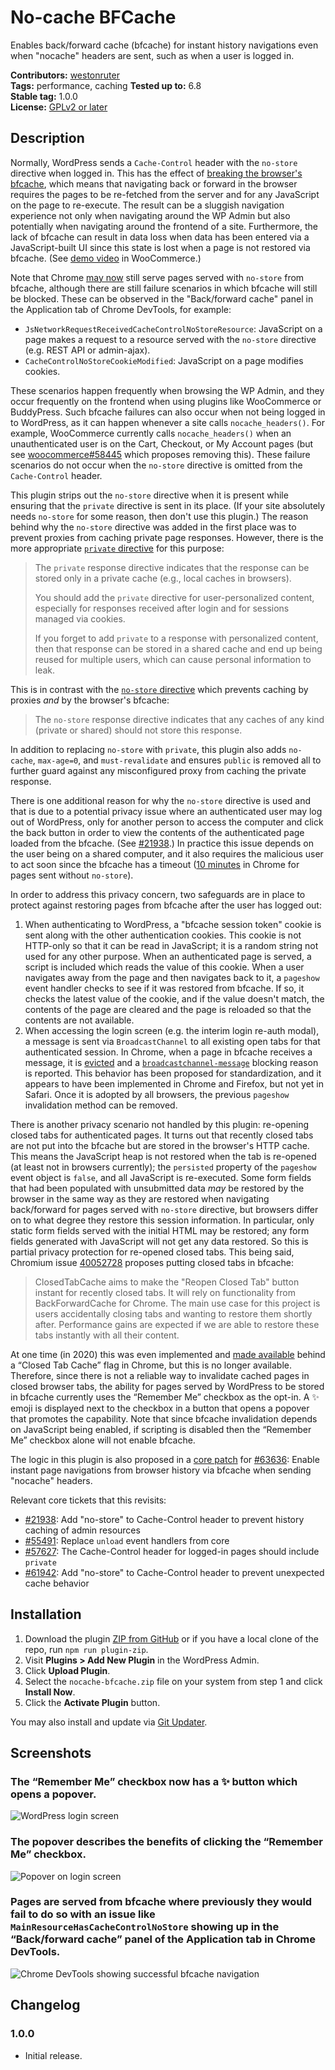 # No-cache BFCache #

Enables back/forward cache (bfcache) for instant history navigations even when "nocache" headers are sent, such as when a user is logged in.

**Contributors:** [westonruter](https://profile.wordpress.org/westonruter)  
**Tags:**         performance, caching
**Tested up to:** 6.8  
**Stable tag:**   1.0.0  
**License:**      [GPLv2 or later](http://www.gnu.org/licenses/gpl-2.0.html)

## Description ##

Normally, WordPress sends a `Cache-Control` header with the `no-store` directive when logged in. This has the effect of [breaking the browser's bfcache](https://web.dev/articles/bfcache#minimize-no-store), which means that navigating back or forward in the browser requires the pages to be re-fetched from the server and for any JavaScript on the page to re-execute. The result can be a sluggish navigation experience not only when navigating around the WP Admin but also potentially when navigating around the frontend of a site. Furthermore, the lack of bfcache can result in data loss when data has been entered via a JavaScript-built UI since this state is lost when a page is not restored via bfcache. (See [demo video](https://github.com/woocommerce/woocommerce/pull/58445#issuecomment-3014404754) in WooCommerce.)

Note that Chrome [may now](https://developer.chrome.com/docs/web-platform/bfcache-ccns) still serve pages served with `no-store` from bfcache, although there are still failure scenarios in which bfcache will still be blocked. These can be observed in the "Back/forward cache" panel in the Application tab of Chrome DevTools, for example:

* `JsNetworkRequestReceivedCacheControlNoStoreResource`: JavaScript on a page makes a request to a resource served with the `no-store` directive (e.g. REST API or admin-ajax).
* `CacheControlNoStoreCookieModified`: JavaScript on a page modifies cookies.

These scenarios happen frequently when browsing the WP Admin, and they occur frequently on the frontend when using plugins like WooCommerce or BuddyPress. Such bfcache failures can also occur when not being logged in to WordPress, as it can happen whenever a site calls `nocache_headers()`. For example, WooCommerce currently calls `nocache_headers()` when an unauthenticated user is on the Cart, Checkout, or My Account pages (but see [woocommerce#58445](https://github.com/woocommerce/woocommerce/pull/58445) which proposes removing this). These failure scenarios do not occur when the `no-store` directive is omitted from the `Cache-Control` header.

This plugin strips out the `no-store` directive when it is present while ensuring that the `private` directive is sent in its place. (If your site absolutely needs `no-store` for some reason, then don't use this plugin.) The reason behind why the `no-store` directive was added in the first place was to prevent proxies from caching private page responses. However, there is the more appropriate [`private` directive](https://developer.mozilla.org/en-US/docs/Web/HTTP/Reference/Headers/Cache-Control#private) for this purpose:

> The `private` response directive indicates that the response can be stored only in a private cache (e.g., local caches in browsers).
>
> You should add the `private` directive for user-personalized content, especially for responses received after login and for sessions managed via cookies.
>
> If you forget to add `private` to a response with personalized content, then that response can be stored in a shared cache and end up being reused for multiple users, which can cause personal information to leak.

This is in contrast with the [`no-store` directive](https://developer.mozilla.org/en-US/docs/Web/HTTP/Reference/Headers/Cache-Control#no-store) which prevents caching by proxies _and_ by the browser's bfcache:

> The `no-store` response directive indicates that any caches of any kind (private or shared) should not store this response.

In addition to replacing `no-store` with `private`, this plugin also adds `no-cache`, `max-age=0`, and `must-revalidate` and ensures `public` is removed all to further guard against any misconfigured proxy from caching the private response.

There is one additional reason for why the `no-store` directive is used and that is due to a potential privacy issue where an authenticated user may log out of WordPress, only for another person to access the computer and click the back button in order to view the contents of the authenticated page loaded from the bfcache. (See [#21938](https://core.trac.wordpress.org/ticket/21938).) In practice this issue depends on the user being on a shared computer, and it also requires the malicious user to act soon since the bfcache has a timeout ([10 minutes](https://developer.chrome.com/docs/web-platform/bfcache-ccns#:~:text=The%20bfcache%20timeout%20for%20Cache%2DControl%3A%20no%2Dstore%20pages%20is%20also%20reduced%20to%203%20minutes%20(from%2010%20minutes%20used%20for%20pages%20which%20don%27t%20use%20Cache%2DControl%3A%20no%2Dstore)%20to%20further%20reduce%20risk.) in Chrome for pages sent without `no-store`).

In order to address this privacy concern, two safeguards are in place to protect against restoring pages from bfcache after the user has logged out:

1. When authenticating to WordPress, a "bfcache session token" cookie is sent along with the other authentication cookies. This cookie is not HTTP-only so that it can be read in JavaScript; it is a random string not used for any other purpose. When an authenticated page is served, a script is included which reads the value of this cookie. When a user navigates away from the page and then navigates back to it, a `pageshow` event handler checks to see if it was restored from bfcache. If so, it checks the latest value of the cookie, and if the value doesn't match, the contents of the page are cleared and the page is reloaded so that the contents are not available.
2. When accessing the login screen (e.g. the interim login re-auth modal), a message is sent via `BroadcastChannel` to all existing open tabs for that authenticated session. In Chrome, when a page in bfcache receives a message, it is [evicted](https://github.com/whatwg/html/issues/7253#issuecomment-2632953500) and a [`broadcastchannel-message`](https://developer.mozilla.org/en-US/docs/Web/API/Performance_API/Monitoring_bfcache_blocking_reasons#broadcastchannel-message) blocking reason is reported. This behavior has been proposed for standardization, and it appears to have been implemented in Chrome and Firefox, but not yet in Safari. Once it is adopted by all browsers, the previous `pageshow` invalidation method can be removed.

There is another privacy scenario not handled by this plugin: re-opening closed tabs for authenticated pages. It turns out that recently closed tabs are not put into the bfcache but are stored in the browser's HTTP cache. This means the JavaScript heap is not restored when the tab is re-opened (at least not in browsers currently); the `persisted` property of the `pageshow` event object is `false`, and all JavaScript is re-executed. Some form fields that had been populated with unsubmitted data _may_ be restored by the browser in the same way as they are restored when navigating back/forward for pages served with `no-store` directive, but browsers differ on to what degree they restore this session information. In particular, only static form fields served with the initial HTML may be restored; any form fields generated with JavaScript will not get any data restored. So this is partial privacy protection for re-opened closed tabs. This being said, Chromium issue [40052728](https://issues.chromium.org/issues/40052728) proposes putting closed tabs in bfcache:

> ClosedTabCache aims to make the "Reopen Closed Tab" button instant for recently closed tabs. It will rely on functionality from BackForwardCache for Chrome. The main use case for this project is users accidentally closing tabs and wanting to restore them shortly after. Performance gains are expected if we are able to restore these tabs instantly with all their content.

At one time (in 2020) this was even implemented and [made available](https://9to5google.com/2020/07/02/google-chrome-reopen-closed-tab-instant/) behind a “Closed Tab Cache” flag in Chrome, but this is no longer available. Therefore, since there is not a reliable way to invalidate cached pages in closed browser tabs, the ability for pages served by WordPress to be stored in bfcache currently uses the “Remember Me” checkbox as the opt-in. A ✨ emoji is displayed next to the checkbox in a button that opens a popover that promotes the capability. Note that since bfcache invalidation depends on JavaScript being enabled, if scripting is disabled then the “Remember Me” checkbox alone will not enable bfcache.

The logic in this plugin is also proposed in a [core patch](https://github.com/WordPress/wordpress-develop/pull/9131) for [#63636](https://core.trac.wordpress.org/ticket/63636): Enable instant page navigations from browser history via bfcache when sending "nocache" headers.

Relevant core tickets that this revisits:

* [#21938](https://core.trac.wordpress.org/ticket/21938): Add "no-store" to Cache-Control header to prevent history caching of admin resources
* [#55491](https://core.trac.wordpress.org/ticket/55491): Replace `unload` event handlers from core
* [#57627](https://core.trac.wordpress.org/ticket/57627): The Cache-Control header for logged-in pages should include `private`
* [#61942](https://core.trac.wordpress.org/ticket/61942): Add "no-store" to Cache-Control header to prevent unexpected cache behavior

## Installation ##

1. Download the plugin [ZIP from GitHub](https://github.com/westonruter/bfcache/archive/refs/heads/main.zip) or if you have a local clone of the repo, run `npm run plugin-zip`.
2. Visit **Plugins > Add New Plugin** in the WordPress Admin.
3. Click **Upload Plugin**.
4. Select the `nocache-bfcache.zip` file on your system from step 1 and click **Install Now**.
5. Click the **Activate Plugin** button.

You may also install and update via [Git Updater](https://git-updater.com/).

## Screenshots ##

### The “Remember Me” checkbox now has a ✨ button which opens a popover.

![WordPress login screen](.wordpress-org/screenshot-1.png)

### The popover describes the benefits of clicking the “Remember Me” checkbox.

![Popover on login screen](.wordpress-org/screenshot-2.png)

### Pages are served from bfcache where previously they would fail to do so with an issue like `MainResourceHasCacheControlNoStore` showing up in the “Back/forward cache” panel of the Application tab in Chrome DevTools.

![Chrome DevTools showing successful bfcache navigation](.wordpress-org/screenshot-3.png)

## Changelog ##

### 1.0.0 ###

* Initial release.
